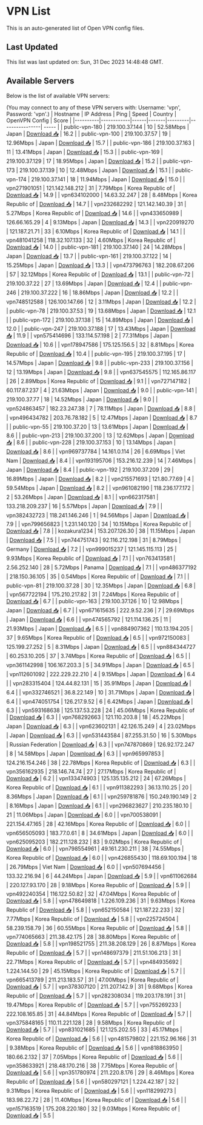 # VPN List

This is an auto-generated list of Open VPN config files.

## Last Updated

This list was last updated on: Sun, 31 Dec 2023 14:48:48 GMT.

## Available Servers

Below is the list of available VPN servers:

(You may connect to any of these VPN servers with: Username: 'vpn', Password: 'vpn'.)
| Hostname | IP Address | Ping | Speed | Country | OpenVPN Config | Score |
|----------|------------|------|-------|---------|----------------| ----- |
| public-vpn-180 | 219.100.37.144 | 10 | 52.58Mbps | Japan | [Download 📥](./configs/server_0_JP.ovpn) | 16.2 |
| public-vpn-100 | 219.100.37.57 | 19 | 12.96Mbps | Japan | [Download 📥](./configs/server_1_JP.ovpn) | 15.7 |
| public-vpn-186 | 219.100.37.163 | 11 | 13.41Mbps | Japan | [Download 📥](./configs/server_2_JP.ovpn) | 15.3 |
| public-vpn-169 | 219.100.37.129 | 17 | 18.95Mbps | Japan | [Download 📥](./configs/server_3_JP.ovpn) | 15.2 |
| public-vpn-173 | 219.100.37.139 | 10 | 12.48Mbps | Japan | [Download 📥](./configs/server_4_JP.ovpn) | 15.1 |
| public-vpn-174 | 219.100.37.141 | 18 | 11.94Mbps | Japan | [Download 📥](./configs/server_5_JP.ovpn) | 15.0 |
| vpn271901051 | 121.142.148.212 | 31 | 7.79Mbps | Korea Republic of | [Download 📥](./configs/server_6_KR.ovpn) | 14.9 |
| vpn634102000 | 14.63.32.247 | 28 | 8.48Mbps | Korea Republic of | [Download 📥](./configs/server_7_KR.ovpn) | 14.7 |
| vpn232682292 | 121.142.140.39 | 31 | 5.27Mbps | Korea Republic of | [Download 📥](./configs/server_8_KR.ovpn) | 14.6 |
| vpn433650989 | 126.66.165.29 | 4 | 9.13Mbps | Japan | [Download 📥](./configs/server_9_JP.ovpn) | 14.3 |
| vpn220919270 | 121.187.21.71 | 33 | 6.10Mbps | Korea Republic of | [Download 📥](./configs/server_10_KR.ovpn) | 14.1 |
| vpn481041258 | 118.32.107.133 | 32 | 4.60Mbps | Korea Republic of | [Download 📥](./configs/server_11_KR.ovpn) | 14.0 |
| public-vpn-181 | 219.100.37.140 | 24 | 14.28Mbps | Japan | [Download 📥](./configs/server_12_JP.ovpn) | 13.7 |
| public-vpn-161 | 219.100.37.122 | 14 | 15.25Mbps | Japan | [Download 📥](./configs/server_13_JP.ovpn) | 13.3 |
| vpn473796763 | 182.208.67.206 | 57 | 32.12Mbps | Korea Republic of | [Download 📥](./configs/server_14_KR.ovpn) | 13.1 |
| public-vpn-72 | 219.100.37.22 | 27 | 13.69Mbps | Japan | [Download 📥](./configs/server_15_JP.ovpn) | 12.4 |
| public-vpn-246 | 219.100.37.222 | 16 | 18.86Mbps | Japan | [Download 📥](./configs/server_16_JP.ovpn) | 12.2 |
| vpn748512588 | 126.100.147.66 | 12 | 3.11Mbps | Japan | [Download 📥](./configs/server_17_JP.ovpn) | 12.2 |
| public-vpn-78 | 219.100.37.53 | 19 | 13.68Mbps | Japan | [Download 📥](./configs/server_18_JP.ovpn) | 12.1 |
| public-vpn-172 | 219.100.37.138 | 15 | 14.89Mbps | Japan | [Download 📥](./configs/server_19_JP.ovpn) | 12.0 |
| public-vpn-247 | 219.100.37.188 | 17 | 13.43Mbps | Japan | [Download 📥](./configs/server_20_JP.ovpn) | 11.9 |
| vpn575414696 | 133.114.57.198 | 2 | 77.31Mbps | Japan | [Download 📥](./configs/server_21_JP.ovpn) | 10.6 |
| vpn178947586 | 175.125.156.5 | 32 | 8.81Mbps | Korea Republic of | [Download 📥](./configs/server_22_KR.ovpn) | 10.4 |
| public-vpn-195 | 219.100.37.195 | 17 | 14.57Mbps | Japan | [Download 📥](./configs/server_23_JP.ovpn) | 9.8 |
| public-vpn-233 | 219.100.37.156 | 12 | 13.19Mbps | Japan | [Download 📥](./configs/server_24_JP.ovpn) | 9.8 |
| vpn637545575 | 112.165.86.117 | 26 | 2.89Mbps | Korea Republic of | [Download 📥](./configs/server_25_KR.ovpn) | 9.1 |
| vpn727147182 | 60.117.87.237 | 4 | 21.63Mbps | Japan | [Download 📥](./configs/server_26_JP.ovpn) | 9.0 |
| public-vpn-141 | 219.100.37.77 | 18 | 14.52Mbps | Japan | [Download 📥](./configs/server_27_JP.ovpn) | 9.0 |
| vpn524863457 | 182.23.247.38 | 7 | 78.11Mbps | Japan | [Download 📥](./configs/server_28_JP.ovpn) | 8.8 |
| vpn496434782 | 203.76.78.182 | 5 | 12.47Mbps | Japan | [Download 📥](./configs/server_29_JP.ovpn) | 8.7 |
| public-vpn-55 | 219.100.37.20 | 13 | 13.61Mbps | Japan | [Download 📥](./configs/server_30_JP.ovpn) | 8.6 |
| public-vpn-213 | 219.100.37.200 | 13 | 12.62Mbps | Japan | [Download 📥](./configs/server_31_JP.ovpn) | 8.6 |
| public-vpn-228 | 219.100.37.153 | 10 | 13.14Mbps | Japan | [Download 📥](./configs/server_32_JP.ovpn) | 8.6 |
| vpn969737784 | 14.161.0.114 | 26 | 6.69Mbps | Viet Nam | [Download 📥](./configs/server_33_VN.ovpn) | 8.4 |
| vpn193195706 | 153.216.12.239 | 14 | 7.46Mbps | Japan | [Download 📥](./configs/server_34_JP.ovpn) | 8.4 |
| public-vpn-192 | 219.100.37.209 | 29 | 16.89Mbps | Japan | [Download 📥](./configs/server_35_JP.ovpn) | 8.2 |
| vpn215571693 | 121.80.77.69 | 4 | 59.54Mbps | Japan | [Download 📥](./configs/server_36_JP.ovpn) | 8.2 |
| vpn961082190 | 118.236.177.172 | 2 | 53.26Mbps | Japan | [Download 📥](./configs/server_37_JP.ovpn) | 8.1 |
| vpn662317581 | 133.218.209.237 | 16 | 5.57Mbps | Japan | [Download 📥](./configs/server_38_JP.ovpn) | 7.9 |
| vpn382432723 | 118.241.146.246 | 1 | 94.56Mbps | Japan | [Download 📥](./configs/server_39_JP.ovpn) | 7.9 |
| vpn799656823 | 1.231.140.120 | 34 | 10.15Mbps | Korea Republic of | [Download 📥](./configs/server_40_KR.ovpn) | 7.8 |
| kozakura1234 | 153.207.126.30 | 38 | 11.15Mbps | Japan | [Download 📥](./configs/server_41_JP.ovpn) | 7.5 |
| vpn744751743 | 92.116.212.198 | 31 | 8.79Mbps | Germany | [Download 📥](./configs/server_42_DE.ovpn) | 7.2 |
| vpn999015237 | 121.145.115.113 | 25 | 9.93Mbps | Korea Republic of | [Download 📥](./configs/server_43_KR.ovpn) | 7.1 |
| vpn763413581 | 2.56.252.140 | 28 | 5.72Mbps | Panama | [Download 📥](./configs/server_44_PA.ovpn) | 7.1 |
| vpn486377192 | 218.150.36.105 | 35 | 0.54Mbps | Korea Republic of | [Download 📥](./configs/server_45_KR.ovpn) | 7.1 |
| public-vpn-81 | 219.100.37.28 | 30 | 12.35Mbps | Japan | [Download 📥](./configs/server_46_JP.ovpn) | 6.8 |
| vpn567722194 | 175.210.217.82 | 31 | 7.24Mbps | Korea Republic of | [Download 📥](./configs/server_47_KR.ovpn) | 6.7 |
| public-vpn-163 | 219.100.37.126 | 10 | 12.98Mbps | Japan | [Download 📥](./configs/server_48_JP.ovpn) | 6.7 |
| vpn671615635 | 222.9.52.236 | 7 | 29.69Mbps | Japan | [Download 📥](./configs/server_49_JP.ovpn) | 6.6 |
| vpn474565792 | 121.114.136.25 | 11 | 21.93Mbps | Japan | [Download 📥](./configs/server_50_JP.ovpn) | 6.5 |
| vpn884907362 | 110.13.194.205 | 37 | 9.65Mbps | Korea Republic of | [Download 📥](./configs/server_51_KR.ovpn) | 6.5 |
| vpn972150083 | 125.199.27.252 | 5 | 8.31Mbps | Japan | [Download 📥](./configs/server_52_JP.ovpn) | 6.5 |
| vpn884344727 | 60.253.10.205 | 37 | 3.74Mbps | Korea Republic of | [Download 📥](./configs/server_53_KR.ovpn) | 6.5 |
| vpn361142998 | 106.167.203.3 | 5 | 34.91Mbps | Japan | [Download 📥](./configs/server_54_JP.ovpn) | 6.5 |
| vpn112601092 | 222.229.22.210 | 4 | 9.15Mbps | Japan | [Download 📥](./configs/server_55_JP.ovpn) | 6.4 |
| vpn283315404 | 124.44.82.131 | 15 | 35.91Mbps | Japan | [Download 📥](./configs/server_56_JP.ovpn) | 6.4 |
| vpn332746521 | 36.8.22.149 | 10 | 31.71Mbps | Japan | [Download 📥](./configs/server_57_JP.ovpn) | 6.4 |
| vpn474051754 | 126.217.9.52 | 6 | 6.42Mbps | Japan | [Download 📥](./configs/server_58_JP.ovpn) | 6.3 |
| vpn593168638 | 125.137.53.228 | 24 | 45.06Mbps | Korea Republic of | [Download 📥](./configs/server_59_KR.ovpn) | 6.3 |
| vpn768292663 | 121.110.203.8 | 18 | 45.22Mbps | Japan | [Download 📥](./configs/server_60_JP.ovpn) | 6.3 |
| vpn623602131 | 42.126.15.249 | 4 | 23.02Mbps | Japan | [Download 📥](./configs/server_61_JP.ovpn) | 6.3 |
| vpn531443584 | 87.255.31.50 | 16 | 5.30Mbps | Russian Federation | [Download 📥](./configs/server_62_RU.ovpn) | 6.3 |
| vpn747870869 | 126.92.172.247 | 8 | 14.58Mbps | Japan | [Download 📥](./configs/server_63_JP.ovpn) | 6.3 |
| vpn965997853 | 124.216.154.246 | 38 | 22.78Mbps | Korea Republic of | [Download 📥](./configs/server_64_KR.ovpn) | 6.3 |
| vpn356162935 | 218.146.74.74 | 27 | 27.17Mbps | Korea Republic of | [Download 📥](./configs/server_65_KR.ovpn) | 6.2 |
| vpn133474903 | 125.135.135.212 | 24 | 67.26Mbps | Korea Republic of | [Download 📥](./configs/server_66_KR.ovpn) | 6.1 |
| vpn911382293 | 36.13.110.25 | 20 | 8.36Mbps | Japan | [Download 📥](./configs/server_67_JP.ovpn) | 6.1 |
| vpn259781876 | 150.249.190.149 | 2 | 8.16Mbps | Japan | [Download 📥](./configs/server_68_JP.ovpn) | 6.1 |
| vpn296823627 | 210.235.180.10 | 21 | 11.06Mbps | Japan | [Download 📥](./configs/server_69_JP.ovpn) | 6.0 |
| vpn700538091 | 221.154.47.165 | 28 | 42.16Mbps | Korea Republic of | [Download 📥](./configs/server_70_KR.ovpn) | 6.0 |
| vpn656505093 | 183.77.0.61 | 8 | 34.61Mbps | Japan | [Download 📥](./configs/server_71_JP.ovpn) | 6.0 |
| vpn625095203 | 182.211.128.232 | 83 | 9.02Mbps | Korea Republic of | [Download 📥](./configs/server_72_KR.ovpn) | 6.0 |
| vpn798554961 | 49.161.230.211 | 38 | 74.55Mbps | Korea Republic of | [Download 📥](./configs/server_73_KR.ovpn) | 6.0 |
| vpn426855430 | 118.69.100.194 | 18 | 26.79Mbps | Viet Nam | [Download 📥](./configs/server_74_VN.ovpn) | 6.0 |
| vpn507694456 | 133.32.216.94 | 6 | 44.24Mbps | Japan | [Download 📥](./configs/server_75_JP.ovpn) | 5.9 |
| vpn611062684 | 220.127.93.170 | 28 | 9.18Mbps | Korea Republic of | [Download 📥](./configs/server_76_KR.ovpn) | 5.9 |
| vpn492240354 | 116.122.50.82 | 32 | 47.04Mbps | Korea Republic of | [Download 📥](./configs/server_77_KR.ovpn) | 5.8 |
| vpn478649818 | 1.226.109.236 | 31 | 9.63Mbps | Korea Republic of | [Download 📥](./configs/server_78_KR.ovpn) | 5.8 |
| vpn652150584 | 121.187.22.233 | 32 | 7.77Mbps | Korea Republic of | [Download 📥](./configs/server_79_KR.ovpn) | 5.8 |
| vpn225724504 | 58.239.158.79 | 36 | 60.55Mbps | Korea Republic of | [Download 📥](./configs/server_80_KR.ovpn) | 5.8 |
| vpn774065663 | 211.38.42.175 | 28 | 38.80Mbps | Korea Republic of | [Download 📥](./configs/server_81_KR.ovpn) | 5.8 |
| vpn198521755 | 211.38.208.129 | 26 | 8.87Mbps | Korea Republic of | [Download 📥](./configs/server_82_KR.ovpn) | 5.7 |
| vpn148697379 | 211.51.106.213 | 31 | 22.71Mbps | Korea Republic of | [Download 📥](./configs/server_83_KR.ovpn) | 5.7 |
| vpn484935692 | 1.224.144.50 | 29 | 45.15Mbps | Korea Republic of | [Download 📥](./configs/server_84_KR.ovpn) | 5.7 |
| vpn665413789 | 211.213.183.57 | 31 | 47.00Mbps | Korea Republic of | [Download 📥](./configs/server_85_KR.ovpn) | 5.7 |
| vpn378307120 | 211.207.142.9 | 31 | 9.68Mbps | Korea Republic of | [Download 📥](./configs/server_86_KR.ovpn) | 5.7 |
| vpn282308034 | 119.203.178.191 | 31 | 19.47Mbps | Korea Republic of | [Download 📥](./configs/server_87_KR.ovpn) | 5.7 |
| vpn755269233 | 222.108.165.85 | 31 | 44.84Mbps | Korea Republic of | [Download 📥](./configs/server_88_KR.ovpn) | 5.7 |
| vpn375848165 | 110.11.221.128 | 28 | 9.58Mbps | Korea Republic of | [Download 📥](./configs/server_89_KR.ovpn) | 5.7 |
| vpn831021685 | 121.125.202.55 | 33 | 45.17Mbps | Korea Republic of | [Download 📥](./configs/server_90_KR.ovpn) | 5.6 |
| vpn481579802 | 221.152.96.166 | 31 | 9.38Mbps | Korea Republic of | [Download 📥](./configs/server_91_KR.ovpn) | 5.6 |
| vpn818863950 | 180.66.2.132 | 37 | 7.05Mbps | Korea Republic of | [Download 📥](./configs/server_92_KR.ovpn) | 5.6 |
| vpn358633921 | 218.48.170.216 | 38 | 7.75Mbps | Korea Republic of | [Download 📥](./configs/server_93_KR.ovpn) | 5.6 |
| vpn351780974 | 211.220.8.176 | 29 | 8.46Mbps | Korea Republic of | [Download 📥](./configs/server_94_KR.ovpn) | 5.6 |
| vpn580297121 | 1.224.42.187 | 32 | 9.31Mbps | Korea Republic of | [Download 📥](./configs/server_95_KR.ovpn) | 5.6 |
| vpn118299273 | 183.98.22.72 | 28 | 11.40Mbps | Korea Republic of | [Download 📥](./configs/server_96_KR.ovpn) | 5.6 |
| vpn157163519 | 175.208.220.180 | 32 | 9.03Mbps | Korea Republic of | [Download 📥](./configs/server_97_KR.ovpn) | 5.5 |

